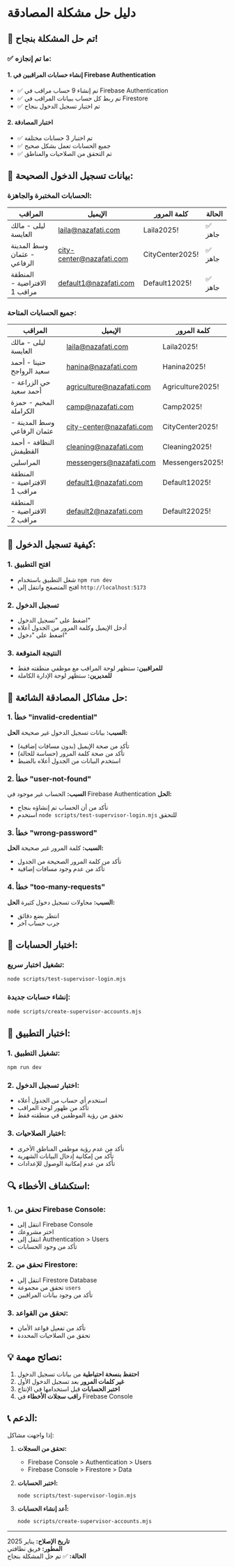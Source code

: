 # دليل حل مشكلة المصادقة

## 🎉 تم حل المشكلة بنجاح!

### ✅ **ما تم إنجازه:**

#### 1. **إنشاء حسابات المراقبين في Firebase Authentication**
- ✅ تم إنشاء 9 حساب مراقب في Firebase Authentication
- ✅ تم ربط كل حساب ببيانات المراقب في Firestore
- ✅ تم اختبار تسجيل الدخول بنجاح

#### 2. **اختبار المصادقة**
- ✅ تم اختبار 3 حسابات مختلفة
- ✅ جميع الحسابات تعمل بشكل صحيح
- ✅ تم التحقق من الصلاحيات والمناطق

## 🔐 **بيانات تسجيل الدخول الصحيحة:**

### الحسابات المختبرة والجاهزة:

| المراقب | الإيميل | كلمة المرور | الحالة |
|---------|---------|-------------|--------|
| ليلى - مالك العايسة | laila@nazafati.com | Laila2025! | ✅ جاهز |
| وسط المدينة - عثمان الرفاعي | city-center@nazafati.com | CityCenter2025! | ✅ جاهز |
| المنطقة الافتراضية - مراقب 1 | default1@nazafati.com | Default12025! | ✅ جاهز |

### جميع الحسابات المتاحة:

| المراقب | الإيميل | كلمة المرور |
|---------|---------|-------------|
| ليلى - مالك العايسة | laila@nazafati.com | Laila2025! |
| حنينا - أحمد سعيد الرواجح | hanina@nazafati.com | Hanina2025! |
| حي الزراعة - أحمد سعيد | agriculture@nazafati.com | Agriculture2025! |
| المخيم - حمزة الكراملة | camp@nazafati.com | Camp2025! |
| وسط المدينة - عثمان الرفاعي | city-center@nazafati.com | CityCenter2025! |
| النظافة - أحمد القطيفش | cleaning@nazafati.com | Cleaning2025! |
| المراسلين | messengers@nazafati.com | Messengers2025! |
| المنطقة الافتراضية - مراقب 1 | default1@nazafati.com | Default12025! |
| المنطقة الافتراضية - مراقب 2 | default2@nazafati.com | Default22025! |

## 🚀 **كيفية تسجيل الدخول:**

### 1. **افتح التطبيق**
- شغل التطبيق باستخدام `npm run dev`
- افتح المتصفح وانتقل إلى `http://localhost:5173`

### 2. **تسجيل الدخول**
- اضغط على "تسجيل الدخول"
- أدخل الإيميل وكلمة المرور من الجدول أعلاه
- اضغط على "دخول"

### 3. **النتيجة المتوقعة**
- **للمراقبين:** ستظهر لوحة المراقب مع موظفي منطقته فقط
- **للمديرين:** ستظهر لوحة الإدارة الكاملة

## 🔧 **حل مشاكل المصادقة الشائعة:**

### 1. **خطأ "invalid-credential"**
**السبب:** بيانات تسجيل الدخول غير صحيحة
**الحل:**
- تأكد من صحة الإيميل (بدون مسافات إضافية)
- تأكد من صحة كلمة المرور (حساسة للحالة)
- استخدم البيانات من الجدول أعلاه بالضبط

### 2. **خطأ "user-not-found"**
**السبب:** الحساب غير موجود في Firebase Authentication
**الحل:**
- تأكد من أن الحساب تم إنشاؤه بنجاح
- استخدم `node scripts/test-supervisor-login.mjs` للتحقق

### 3. **خطأ "wrong-password"**
**السبب:** كلمة المرور غير صحيحة
**الحل:**
- تأكد من كلمة المرور الصحيحة من الجدول
- تأكد من عدم وجود مسافات إضافية

### 4. **خطأ "too-many-requests"**
**السبب:** محاولات تسجيل دخول كثيرة
**الحل:**
- انتظر بضع دقائق
- جرب حساب آخر

## 🧪 **اختبار الحسابات:**

### تشغيل اختبار سريع:
```bash
node scripts/test-supervisor-login.mjs
```

### إنشاء حسابات جديدة:
```bash
node scripts/create-supervisor-accounts.mjs
```

## 📱 **اختبار التطبيق:**

### 1. **تشغيل التطبيق:**
```bash
npm run dev
```

### 2. **اختبار تسجيل الدخول:**
- استخدم أي حساب من الجدول أعلاه
- تأكد من ظهور لوحة المراقب
- تحقق من رؤية الموظفين في منطقته فقط

### 3. **اختبار الصلاحيات:**
- تأكد من عدم رؤية موظفي المناطق الأخرى
- تأكد من إمكانية إدخال البيانات الشهرية
- تأكد من عدم إمكانية الوصول للإعدادات

## 🔍 **استكشاف الأخطاء:**

### 1. **تحقق من Firebase Console:**
- انتقل إلى Firebase Console
- اختر مشروعك
- انتقل إلى Authentication > Users
- تأكد من وجود الحسابات

### 2. **تحقق من Firestore:**
- انتقل إلى Firestore Database
- تحقق من مجموعة `users`
- تأكد من وجود بيانات المراقبين

### 3. **تحقق من القواعد:**
- تأكد من تفعيل قواعد الأمان
- تحقق من الصلاحيات المحددة

## 💡 **نصائح مهمة:**

1. **احتفظ بنسخة احتياطية** من بيانات تسجيل الدخول
2. **غير كلمات المرور** بعد تسجيل الدخول الأول
3. **اختبر الحسابات** قبل استخدامها في الإنتاج
4. **راقب سجلات الأخطاء** في Firebase Console

## 📞 **الدعم:**

إذا واجهت مشاكل:

1. **تحقق من السجلات:**
   - Firebase Console > Authentication > Users
   - Firebase Console > Firestore > Data

2. **اختبر الحسابات:**
   ```bash
   node scripts/test-supervisor-login.mjs
   ```

3. **أعد إنشاء الحسابات:**
   ```bash
   node scripts/create-supervisor-accounts.mjs
   ```

---

**تاريخ الإصلاح:** يناير 2025  
**المطور:** فريق نظافتي  
**الحالة:** ✅ تم حل المشكلة بنجاح
